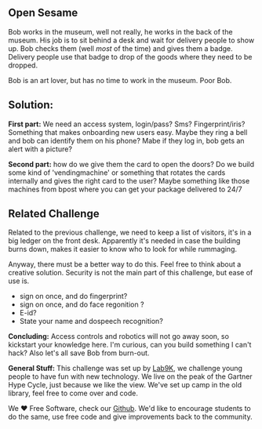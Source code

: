 ## Open Sesame 

Bob works in the museum, well not really, he works in the back of the museum. His job is to sit behind a desk and wait for delivery people to show up. Bob checks them (well *most* of the time) and gives them a badge. Delivery people use that badge to drop of the goods where they need to be dropped. 

Bob is an art lover, but has no time to work in the museum. Poor Bob. 

## Solution: 

**First part:** We need an access system, login/pass? Sms? Fingerprint/iris? Something that makes onboarding new users easy. Maybe they ring a bell and bob can identify them on his phone? Mabe if they log in, bob gets an alert with a picture?

**Second part:** how do we give them the card to open the doors? Do we build some kind of 'vendingmachine' or something  that rotates the cards internally and gives the right card to the user?  Maybe something like those machines from bpost where you can get your package delivered to 24/7

## Related Challenge

Related to the previous challenge, we need to keep a list of visitors, it's in a big ledger on the front desk. Apparently it's needed in case the building burns down, makes it easier to know who to look for while rummaging. 

Anyway, there must be a better way to do this. Feel free to think about a creative solution. Security is not the main part of this challenge, but ease of use is. 
- sign on once, and do fingerprint?
- sign on once, and do face regonition ?
- E-id? 
- State your name and dospeech recognition?

**Concluding:** Access controls and robotics will not go away soon, so kickstart your knowledge here. I'm curious, can you build something I can't hack? Also let's all save Bob from burn-out.

**General Stuff:** This challenge was set up by [Lab9K](https://lab9k.github.io/), we challenge young people to have fun with new technology. We live on the peak of the Gartner Hype Cycle, just because we like the view. We've set up camp in the old library, feel free to come over and code. 

We ❤ Free Software, check our [Github](https://github.com/lab9k). We'd like to encourage students to do the same, use free code and give improvements back to the community.